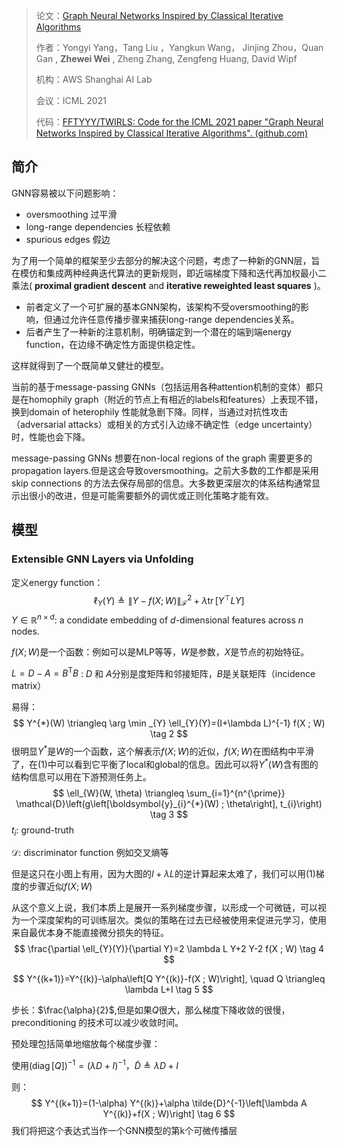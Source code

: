 > 论文：[Graph Neural Networks Inspired by Classical Iterative Algorithms](http://proceedings.mlr.press/v139/yang21g/yang21g.pdf)
>
> 作者：Yongyi Yang，Tang Liu ，Yangkun Wang， Jinjing Zhou，Quan Gan , **Zhewei Wei** , Zheng Zhang, Zengfeng Huang, David Wipf
>
> 机构：AWS Shanghai AI Lab
>
> 会议：ICML 2021
>
> 代码：[FFTYYY/TWIRLS: Code for the ICML 2021 paper "Graph Neural Networks Inspired by Classical Iterative Algorithms". (github.com)](https://github.com/FFTYYY/TWIRLS)

## 简介

GNN容易被以下问题影响：

* oversmoothing 过平滑
* long-range dependencies 长程依赖
* spurious edges 假边

为了用一个简单的框架至少去部分的解决这个问题，考虑了一种新的GNN层，旨在模仿和集成两种经典迭代算法的更新规则，即近端梯度下降和迭代再加权最小二乘法( **proximal gradient descent** and **iterative reweighted least squares** )。

* 前者定义了一个可扩展的基本GNN架构，该架构不受oversmoothing的影响，但通过允许任意传播步骤来捕获long-range dependencies关系。
* 后者产生了一种新的注意机制，明确锚定到一个潜在的端到端energy function，在边缘不确定性方面提供稳定性。

这样就得到了一个既简单又健壮的模型。



当前的基于message-passing GNNs（包括运用各种attention机制的变体）都只是在homophily graph（附近的节点上有相近的labels和features）上表现不错，换到domain of heterophily 性能就急剧下降。同样，当通过对抗性攻击（adversarial attacks）或相关的方式引入边缘不确定性（edge uncertainty）时，性能也会下降。

message-passing GNNs 想要在non-local regions of the graph 需要更多的propagation layers.但是这会导致oversmoothing。之前大多数的工作都是采用skip connections 的方法去保存局部的信息。大多数更深层次的体系结构通常显示出很小的改进，但是可能需要额外的调优或正则化策略才能有效。



## 模型

### Extensible GNN Layers via Unfolding

定义energy function：
$$
\ell_{Y}(Y) \triangleq\|Y-f(X ; W)\|_{\mathcal{F}}^{2}+\lambda \operatorname{tr}\left[Y^{\top} L Y\right] \tag{1}
$$
$Y \in \mathbb{R}^{n\times d}$: a condidate embedding of $d$-dimensional features across $n$ nodes.

$f(X;W)$是一个函数：例如可以是MLP等等，$W$是参数，$X$是节点的初始特征。

$L=D-A=B^{\mathrm T} B$ : $D$ 和 $A$分别是度矩阵和邻接矩阵，$B$是关联矩阵（incidence matrix）



易得：
$$
Y^{*}(W) \triangleq \arg \min _{Y} \ell_{Y}(Y)=(I+\lambda L)^{-1} f(X ; W) \tag 2
$$
很明显$Y^*$是$W$的一个函数，这个解表示$f(X;W)$的近似，$f(X;W)$在图结构中平滑了，在(1)中可以看到它平衡了local和global的信息。因此可以将$Y^{*}(W)$含有图的结构信息可以用在下游预测任务上。
$$
\ell_{W}(W, \theta) \triangleq \sum_{i=1}^{n^{\prime}} \mathcal{D}\left(g\left[\boldsymbol{y}_{i}^{*}(W) ; \theta\right], t_{i}\right) \tag 3
$$
$t_i$: ground-truth

$\mathcal D$: discriminator function 例如交叉熵等

但是这只在小图上有用，因为大图的$I+\lambda L$的逆计算起来太难了，我们可以用(1)梯度的步骤近似$f(X;W)$

从这个意义上说，我们本质上是展开一系列梯度步骤，以形成一个可微链，可以视为一个深度架构的可训练层次。类似的策略在过去已经被使用来促进元学习，使用来自最优本身不能直接微分损失的特征。
$$
\frac{\partial \ell_{Y}(Y)}{\partial Y}=2 \lambda L Y+2 Y-2 f(X ; W) \tag 4
$$

$$
Y^{(k+1)}=Y^{(k)}-\alpha\left[Q Y^{(k)}-f(X ; W)\right], \quad Q \triangleq \lambda L+I  \tag 5
$$

步长：$\frac{\alpha}{2}$,但是如果$Q$很大，那么梯度下降收敛的很慢，preconditioning 的技术可以减少收敛时间。

预处理包括简单地缩放每个梯度步骤：

使用$(\operatorname{diag}[Q])^{-1}=(\lambda D+I)^{-1}$，$\tilde{D} \triangleq \lambda D+I$

则：
$$
Y^{(k+1)}=(1-\alpha) Y^{(k)}+\alpha \tilde{D}^{-1}\left[\lambda A Y^{(k)}+f(X ; W)\right] \tag 6
$$
我们将把这个表达式当作一个GNN模型的第k个可微传播层